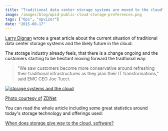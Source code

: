 ```yaml
---
title: "Traditional data center storage systems are moved to the cloud"
image: /images/blog/wpid-public-cloud-storage-preferences.png
tags: ["Ops", "opvizor"]
date: "2015-08-17"
---
```


[Larry Dignan](http://www.zdnet.com/meet-the-team/us/larry-dignan/ "Larry Dignan") wrote a great article about the current situation of traditional data center storage systems and the likely future in the cloud.

The storage industry already feels, that there is a change ongoing and the customers starting to be hesitant moving forward the tradtional way:

> "We saw customers become more conservative around refreshing their traditional infrastructures as they plan their IT transformations," said EMC CEO Joe Tucci.

[![storage systems and the cloud](/images/blog/wpid-public-cloud-storage-preferences.png)](http://www.zdnet.com/article/when-does-storage-give-way-to-the-cloud-software/)

[](http://www.zdnet.com/article/when-does-storage-give-way-to-the-cloud-software/)

[Photo courtesy of](http://www.zdnet.com/article/when-does-storage-give-way-to-the-cloud-software/) [ZDNet](http://zdnet1.cbsistatic.com/hub/i/2015/07/22/2fe869ef-88e2-4706-8aa8-943c9573c3e1/a8150a808cabbc3a1442c7087bb1031b/public-cloud-storage-preferences.png)

You can read the whole article including some great statistics around today's storage technology and offerings used:

[When does storage give way to the cloud, software?](http://www.zdnet.com/article/when-does-storage-give-way-to-the-cloud-software/ "When does storage give way to the cloud, software?")
